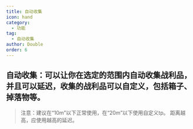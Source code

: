 ```yaml
---
title: 自动收集
icon: hand
category:
  - 功能
tag:
  - 自动收集
author: Double
order: 6
---
```


## 自动收集：可以让你在选定的范围内自动收集战利品，并且可以延迟，收集的战利品可以自定义，包括箱子、掉落物等。
>注意：建议在“10m”以下正常使用，在“20m”以下使用自定义tp。
>距离越高，应使用越高的延迟。